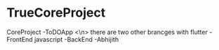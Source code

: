 # TrueCoreProject
CoreProject -ToDOApp
<\n>
there are two other brancges with 
flutter -FrontEnd
javascript -BackEnd
-Abhijith
